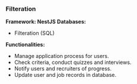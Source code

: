 ### Filteration

**Framework: NestJS**
**Databases:**
- Filteration (SQL)

**Functionalities:**
- Manage application process for users.
- Check criteria, conduct quizzes and interviews.
- Notify users and recruiters of progress.
- Update user and job records in database.

